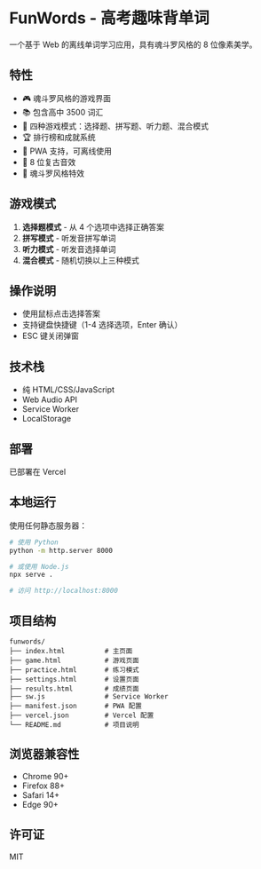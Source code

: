 # FunWords - 高考趣味背单词

一个基于 Web 的离线单词学习应用，具有魂斗罗风格的 8 位像素美学。

## 特性

- 🎮 魂斗罗风格的游戏界面
- 📚 包含高中 3500 词汇
- 🎯 四种游戏模式：选择题、拼写题、听力题、混合模式
- 🏆 排行榜和成就系统
- 📱 PWA 支持，可离线使用
- 🎵 8 位复古音效
- 🌟 魂斗罗风格特效

## 游戏模式

1. **选择题模式** - 从 4 个选项中选择正确答案
2. **拼写模式** - 听发音拼写单词
3. **听力模式** - 听发音选择单词
4. **混合模式** - 随机切换以上三种模式

## 操作说明

- 使用鼠标点击选择答案
- 支持键盘快捷键（1-4 选择选项，Enter 确认）
- ESC 键关闭弹窗

## 技术栈

- 纯 HTML/CSS/JavaScript
- Web Audio API
- Service Worker
- LocalStorage

## 部署

已部署在 Vercel

## 本地运行

使用任何静态服务器：
```bash
# 使用 Python
python -m http.server 8000

# 或使用 Node.js
npx serve .

# 访问 http://localhost:8000
```

## 项目结构

```
funwords/
├── index.html          # 主页面
├── game.html           # 游戏页面
├── practice.html       # 练习模式
├── settings.html       # 设置页面
├── results.html        # 成绩页面
├── sw.js               # Service Worker
├── manifest.json       # PWA 配置
├── vercel.json         # Vercel 配置
└── README.md           # 项目说明
```

## 浏览器兼容性

- Chrome 90+
- Firefox 88+
- Safari 14+
- Edge 90+

## 许可证

MIT
